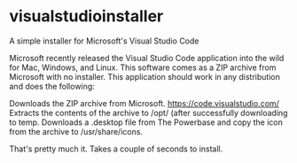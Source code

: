 # visualstudioinstaller
A simple installer for Microsoft's Visual Studio Code

Microsoft recently released the Visual Studio Code application into the wild for Mac, Windows, and Linux.  This software comes as a ZIP archive from Microsoft with no installer.  This application should work in any distribution and does the following:

Downloads the ZIP archive from Microsoft. https://code.visualstudio.com/
Extracts the contents of the archive to /opt/ (after successfully downloading to temp.
Downloads a .desktop file from The Powerbase and copy the icon from the archive to /usr/share/icons.

That's pretty much it. Takes a couple of seconds to install.

